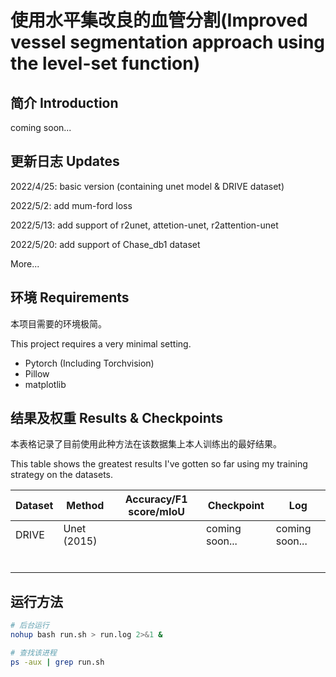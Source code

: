 # 使用水平集改良的血管分割(Improved vessel segmentation approach using the level-set function)

## 简介 Introduction

coming soon...



## 更新日志 Updates

2022/4/25: basic version (containing unet model & DRIVE dataset)

2022/5/2: add mum-ford loss

2022/5/13: add support of r2unet, attetion-unet, r2attention-unet

2022/5/20: add support of Chase_db1 dataset

More...



## 环境 Requirements

本项目需要的环境极简。

This project requires a very minimal setting.

- Pytorch (Including Torchvision)
- Pillow
- matplotlib



## 结果及权重 Results & Checkpoints

本表格记录了目前使用此种方法在该数据集上本人训练出的最好结果。

This table shows the greatest results I've gotten so far using my training strategy on the datasets.

| Dataset | Method      | Accuracy/F1 score/mIoU | Checkpoint     | Log            |
| ------- | ----------- | ---------------------- | -------------- | -------------- |
| DRIVE   | Unet (2015) |                        | coming soon... | coming soon... |
|         |             |                        |                |                |
|         |             |                        |                |                |
|         |             |                        |                |                |
|         |             |                        |                |                |
|         |             |                        |                |                |
|         |             |                        |                |                |



## 运行方法



```bash
# 后台运行
nohup bash run.sh > run.log 2>&1 &

# 查找该进程
ps -aux | grep run.sh
```

